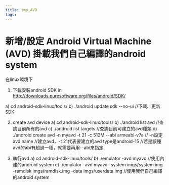 ```yaml
---
title: tmp_AVD
tags:
---
```

新增/設定 Android Virtual Machine (AVD) 掛載我們自己編譯的android system
===

在linux環境下
1. 下載安裝android SDK in http://downloads.puresoftware.org/files/android/SDK/

a) cd android-sdk-linux/tools/
b) ./android update sdk --no-ui //下載、更新SDK

2. create avd device
a) cd android-sdk-linux/tools/
b) ./android list avd      //查詢目前所有的avd
c) ./android list targets  //查詢目前可建立的avd種類
d) ./android create avd -n myavd -t 21 -c 512M --abi armeabi-v7a
   // -n設定avd name
   //建立avd，-t 21代表要建立的avd type是android-15
   //若是該種avd的abi有超過一種，就需要再用--abi來指定

3. 執行avd
a) cd android-sdk-linux/tools/
b) ./emulator -avd myavd  //使用內建的android system
c) ./emulator -avd myavd -system imgs/system.img -ramdisk imgs/ramdisk.img -data imgs/userdata.img
   //使用我們自己編譯的android system